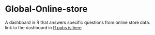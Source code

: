 # Global-Online-store
A dashboard in R that answers specific questions from online store data. 
link to the dashboard in [R pubs is here](https://rpubs.com/waleAOT/888109)
